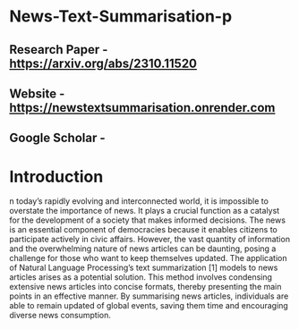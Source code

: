 # News-Text-Summarisation-p

## Research Paper - https://arxiv.org/abs/2310.11520
## Website - https://newstextsummarisation.onrender.com
## Google Scholar - 

# Introduction 
n today’s rapidly evolving and interconnected world, it
is impossible to overstate the importance of news. It plays
a crucial function as a catalyst for the development of a
society that makes informed decisions. The news is an essential component of democracies because it enables citizens to
participate actively in civic affairs. However, the vast quantity
of information and the overwhelming nature of news articles
can be daunting, posing a challenge for those who want to
keep themselves updated. The application of Natural Language
Processing’s text summarization [1] models to news articles
arises as a potential solution. This method involves condensing
extensive news articles into concise formats, thereby presenting the main points in an effective manner. By summarising
news articles, individuals are able to remain updated of global
events, saving them time and encouraging diverse news consumption.

